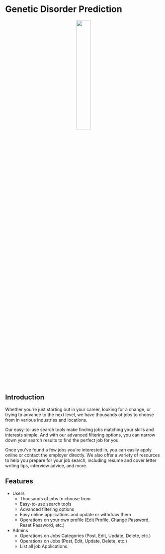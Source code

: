 # Genetic Disorder Prediction
<div align="center">
<img width="30%" src="https://github.com/mahmoudhaney/Jobs/assets/83553963/b6d3c7b7-1f2f-4981-8c1b-5552eb0546cc">
</div>

## Introduction
Whether you're just starting out in your career, looking for a change, or trying to advance to the next level, we have thousands of jobs to choose from in various industries and locations.

Our easy-to-use search tools make finding jobs matching your skills and interests simple. And with our advanced filtering options, you can narrow down your search results to find the perfect job for you.

Once you've found a few jobs you're interested in, you can easily apply online or contact the employer directly. We also offer a variety of resources to help you prepare for your job search, including resume and cover letter writing tips, interview advice, and more.

## Features
- Users
  - Thousands of jobs to choose from
  - Easy-to-use search tools
  - Advanced filtering options
  - Easy online applications and update or withdraw them
  - Operations on your own profile (Edit Profile, Change Password, Reset Password, etc.)
- Admins
  - Operations on Jobs Categories (Post, Edit, Update, Delete, etc.)
  - Operations on Jobs (Post, Edit, Update, Delete, etc.)
  - List all job Applications.
